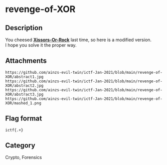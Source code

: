 # revenge-of-XOR

## Description

You cheesed [**Xissors-Or-Rock**](https://github.com/ainzs-evil-twin/ictf-Nov-2020/tree/main/Xissors-Or-Rock) last time, so here is a modified version.  
I hope you solve it the proper way.

## Attachments
 
`https://github.com/ainzs-evil-twin/ictf-Jan-2021/blob/main/revenge-of-XOR/abstract1.jpg`  
`https://github.com/ainzs-evil-twin/ictf-Jan-2021/blob/main/revenge-of-XOR/abstract2.jpg`  
`https://github.com/ainzs-evil-twin/ictf-Jan-2021/blob/main/revenge-of-XOR/abstract3.jpg`  
`https://github.com/ainzs-evil-twin/ictf-Jan-2021/blob/main/revenge-of-XOR/mashed_1.png`  


## Flag format

`ictf{.+}`

## Category

Crypto, Forensics
